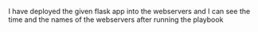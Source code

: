 I have deployed the given flask app into the webservers and I can see the time and the names of the webservers after running the playbook
